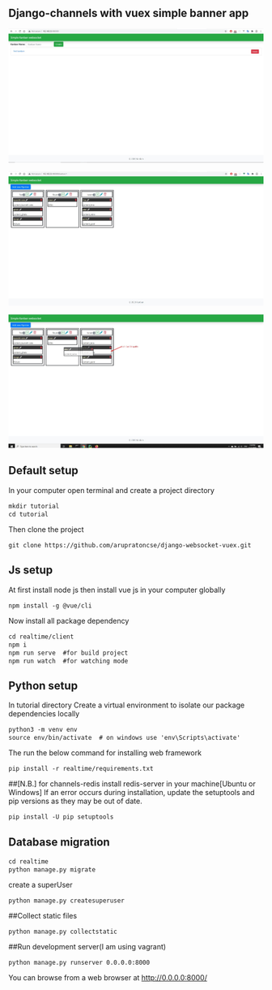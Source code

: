 ## Django-channels with vuex simple banner app
![](snapshot/Screenshot_1.jpg)

![](snapshot/Screenshot_2.jpg)

![](snapshot/Screenshot_3.jpg)
## Default setup
In your computer open terminal and create a project directory
```
mkdir tutorial
cd tutorial
```
Then clone the project
```
git clone https://github.com/arupratoncse/django-websocket-vuex.git
```
## Js setup
At first install node js then
install vue js in your computer globally
```
npm install -g @vue/cli
```
Now  install all package dependency
```
cd realtime/client
npm i
npm run serve  #for build project
npm run watch  #for watching mode
```
## Python setup
In tutorial directory
Create a virtual environment to isolate our package dependencies locally
```
python3 -m venv env
source env/bin/activate  # on windows use 'env\Scripts\activate'
```
The run the below command for installing web framework
```
pip install -r realtime/requirements.txt
```
##[N.B.] for channels-redis install redis-server in your machine[Ubuntu or Windows]
If an error occurs during installation, update the setuptools and pip versions as they may be out of date.
```
pip install -U pip setuptools
```
## Database migration
```
cd realtime
python manage.py migrate
```
create a superUser
```
python manage.py createsuperuser
```
##Collect static files
```
python manage.py collectstatic
```
##Run development server(I am using vagrant)
```
python manage.py runserver 0.0.0.0:8000
```
You can browse from a web browser at http://0.0.0.0:8000/
